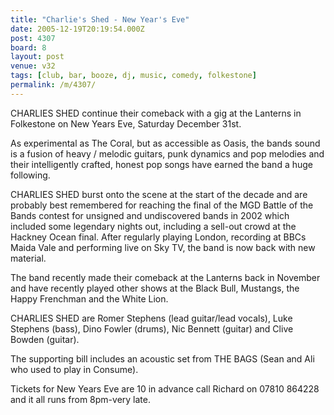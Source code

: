 ```yaml
---
title: "Charlie's Shed - New Year's Eve"
date: 2005-12-19T20:19:54.000Z
post: 4307
board: 8
layout: post
venue: v32
tags: [club, bar, booze, dj, music, comedy, folkestone]
permalink: /m/4307/
---
```

CHARLIES SHED continue their comeback with a gig at the Lanterns in Folkestone on New Years Eve, Saturday December 31st.

As experimental as The Coral, but as accessible as Oasis, the bands sound is a fusion of heavy / melodic guitars, punk dynamics and pop melodies and their intelligently crafted, honest pop songs have earned the band a huge following.

CHARLIES SHED burst onto the scene at the start of the decade and are probably best remembered for reaching the final of the MGD Battle of the Bands contest for unsigned and undiscovered bands in 2002 which included some legendary nights out, including a sell-out crowd at the Hackney Ocean final. After regularly playing London, recording at BBCs Maida Vale and performing live on Sky TV, the band is now back with new material. 

The band recently made their comeback at the Lanterns back in November and have recently played other shows at the Black Bull, Mustangs, the Happy Frenchman and the White Lion. 

CHARLIES SHED are Romer Stephens (lead guitar/lead vocals), Luke Stephens (bass), Dino Fowler (drums), Nic Bennett (guitar) and Clive Bowden (guitar).

The supporting bill includes an acoustic set from THE BAGS (Sean and Ali who used to play in Consume). 

Tickets for New Years Eve are 10 in advance  call Richard on 07810 864228  and it all runs from 8pm-very late.
